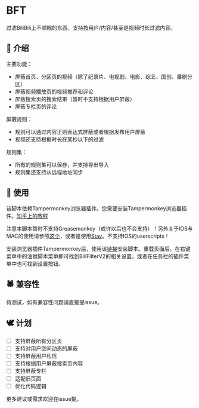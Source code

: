 # BFT
过滤BiliBili上不顺眼的东西，支持按用户/内容/甚至是视频时长过滤内容。

## 👀 介绍

主要功能：
- 屏蔽首页、分区页的视频（除了纪录片、电视剧、电影、综艺、国创、番剧分区）
- 屏蔽视频播放页的视频推荐和评论
- 屏蔽搜索页的搜索结果（暂时不支持根据用户屏蔽）
- 屏蔽专栏页的评论

屏蔽规则：
- 规则可以通过内容正则表达式屏蔽或者根据发布用户屏蔽
- 视频还支持根据时长在某秒以下的过滤

规则集：
- 所有的规则集可以保存，并支持导出导入
- 规则集还支持从远程地址同步

## 🚩 使用

该脚本依赖Tampermonkey浏览器插件。您需要安装Tampermonkey浏览器插件。[知乎上的教程](https://zhuanlan.zhihu.com/p/128453110)

注意本脚本暂时不支持Greasemonkey（或许以后也不会支持）！另外关于IOS与MAC的使用请参照[这个](https://github.com/XIU2/UserScript/issues/107)，或者是使用[Stay](https://apps.apple.com/cn/app/stay-2-%E6%9C%AC%E5%9C%B0%E8%84%9A%E6%9C%AC%E7%AE%A1%E7%90%86%E5%99%A8/id1591620171)。不支持IOS的userscripts！

安装浏览器插件Tampermonkey后，使用该[链接](https://github.com/ChizhaoEngine/BFT/raw/main/bft.user.js)安装脚本。重载页面后，在右键菜单中的油猴脚本菜单即可找到BiliFilterV2的相关设置。或者在任务栏的插件菜单中也可找到设置按钮。

## 🕷️ 兼容性

待测试，如有兼容性问题请直接提issue。

## 🕊️ 计划

- [ ] 支持屏蔽所有分区页
- [ ] 支持对用户空间动态的屏蔽
- [ ] 支持屏蔽用户私信
- [ ] 支持根据用户屏蔽搜索页内容
- [ ] 支持屏蔽专栏
- [ ] 适配旧页面
- [ ] 优化代码逻辑

更多建议或需求欢迎在issue提。
